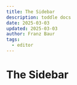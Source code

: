 ```yaml
---
title: The Sidebar
description: toddle docs
date: 2025-03-03
updated: 2025-03-03
author: Franz Baur
tags: 
  - editor
---
```


# The Sidebar
